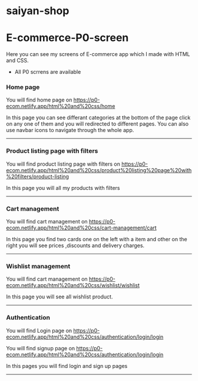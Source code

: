 # saiyan-shop

# E-commerce-P0-screen

Here you can see my screens of E-commerce app which I made with HTML and CSS.

- All P0 scrrens are available

### Home page

You will find home page on https://p0-ecom.netlify.app/html%20and%20css/home

In this page you can see differant categories at the bottom of the page click on any one of them and you will redirected to different pages. You can also use navbar icons to navigate through the whole app.

---

### Product listing page with filters

You will find product listing page with filters on https://p0-ecom.netlify.app/html%20and%20css/product%20listing%20page%20with%20filters/product-listing

In this page you will all my products with filters

---

### Cart management

You will find cart management on https://p0-ecom.netlify.app/html%20and%20css/cart-management/cart

In this page you find two cards one on the left with a item and other on the right you will see prices ,discounts and delivery charges.

---

### Wishlist management 

You will find cart management on https://p0-ecom.netlify.app/html%20and%20css/wishlist/wishlist

In this page you will see all wishlist product.

---

### Authentication

You will find Login page on https://p0-ecom.netlify.app/html%20and%20css/authentication/login/login

You will find signup page on https://p0-ecom.netlify.app/html%20and%20css/authentication/login/login


In this pages you will find login and sign up pages

---

